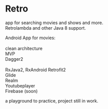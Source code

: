 # Retro
app for searching movies and shows and more.<br>
Retrolambda and other Java 8 support. 

Android App for movies:<br>  
clean architecture<br>
MVP<br> 
Dagger2<br>  
RxJava2, RxAndroid 
Retrofit2<br> 
Glide<br>
Realm<br> 
Youtubeplayer<br> 
Firebase (soon) <br>

a playground to practice, 
project still in work.
